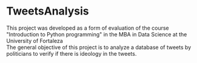 # TweetsAnalysis
This project was developed as a form of evaluation of the course "Introduction to Python programming" in the MBA in Data Science at the University of Fortaleza <br>
The general objective of this project is to analyze a database of tweets by politicians to verify if there is ideology in the tweets.
